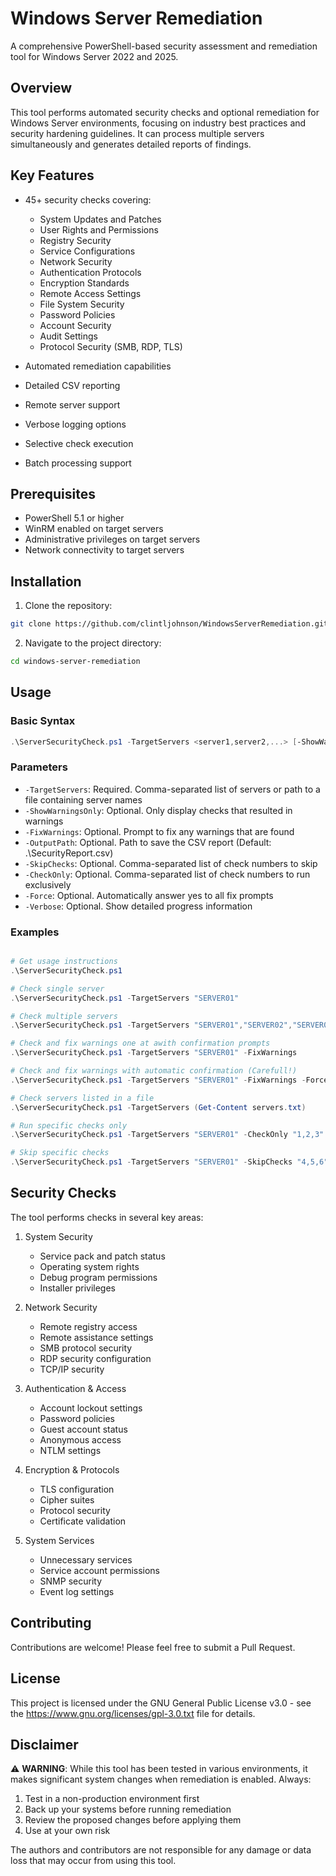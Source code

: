 # Windows Server Remediation

A comprehensive PowerShell-based security assessment and remediation tool for Windows Server 2022 and 2025.

## Overview

This tool performs automated security checks and optional remediation for Windows Server environments, focusing on industry best practices and security hardening guidelines. It can process multiple servers simultaneously and generates detailed reports of findings.

## Key Features

- 45+ security checks covering:
  - System Updates and Patches
  - User Rights and Permissions
  - Registry Security
  - Service Configurations
  - Network Security
  - Authentication Protocols
  - Encryption Standards
  - Remote Access Settings
  - File System Security
  - Password Policies
  - Account Security
  - Audit Settings
  - Protocol Security (SMB, RDP, TLS)

- Automated remediation capabilities
- Detailed CSV reporting
- Remote server support
- Verbose logging options
- Selective check execution
- Batch processing support

## Prerequisites

- PowerShell 5.1 or higher
- WinRM enabled on target servers
- Administrative privileges on target servers
- Network connectivity to target servers

## Installation

1. Clone the repository:
```bash
git clone https://github.com/clintljohnson/WindowsServerRemediation.git
```

2. Navigate to the project directory:
```bash
cd windows-server-remediation
```

## Usage

### Basic Syntax

```powershell
.\ServerSecurityCheck.ps1 -TargetServers <server1,server2,...> [-ShowWarningsOnly] [-FixWarnings] [-OutputPath <path>] [-Verbose]
```

### Parameters

- `-TargetServers`: Required. Comma-separated list of servers or path to a file containing server names
- `-ShowWarningsOnly`: Optional. Only display checks that resulted in warnings
- `-FixWarnings`: Optional. Prompt to fix any warnings that are found
- `-OutputPath`: Optional. Path to save the CSV report (Default: .\SecurityReport.csv)
- `-SkipChecks`: Optional. Comma-separated list of check numbers to skip
- `-CheckOnly`: Optional. Comma-separated list of check numbers to run exclusively
- `-Force`: Optional. Automatically answer yes to all fix prompts
- `-Verbose`: Optional. Show detailed progress information

### Examples

```powershell

# Get usage instructions
.\ServerSecurityCheck.ps1

# Check single server
.\ServerSecurityCheck.ps1 -TargetServers "SERVER01"

# Check multiple servers
.\ServerSecurityCheck.ps1 -TargetServers "SERVER01","SERVER02","SERVER03"

# Check and fix warnings one at awith confirmation prompts
.\ServerSecurityCheck.ps1 -TargetServers "SERVER01" -FixWarnings

# Check and fix warnings with automatic confirmation (Carefull!)
.\ServerSecurityCheck.ps1 -TargetServers "SERVER01" -FixWarnings -Force

# Check servers listed in a file
.\ServerSecurityCheck.ps1 -TargetServers (Get-Content servers.txt)

# Run specific checks only
.\ServerSecurityCheck.ps1 -TargetServers "SERVER01" -CheckOnly "1,2,3"

# Skip specific checks
.\ServerSecurityCheck.ps1 -TargetServers "SERVER01" -SkipChecks "4,5,6"
```

## Security Checks

The tool performs checks in several key areas:

1. System Security
   - Service pack and patch status
   - Operating system rights
   - Debug program permissions
   - Installer privileges

2. Network Security
   - Remote registry access
   - Remote assistance settings
   - SMB protocol security
   - RDP security configuration
   - TCP/IP security

3. Authentication & Access
   - Account lockout settings
   - Password policies
   - Guest account status
   - Anonymous access
   - NTLM settings

4. Encryption & Protocols
   - TLS configuration
   - Cipher suites
   - Protocol security
   - Certificate validation

5. System Services
   - Unnecessary services
   - Service account permissions
   - SNMP security
   - Event log settings

## Contributing

Contributions are welcome! Please feel free to submit a Pull Request.

## License

This project is licensed under the GNU General Public License v3.0 - see the https://www.gnu.org/licenses/gpl-3.0.txt file for details.

## Disclaimer

⚠️ **WARNING**: While this tool has been tested in various environments, it makes significant system changes when remediation is enabled. Always:

1. Test in a non-production environment first
2. Back up your systems before running remediation
3. Review the proposed changes before applying them
4. Use at your own risk

The authors and contributors are not responsible for any damage or data loss that may occur from using this tool.
